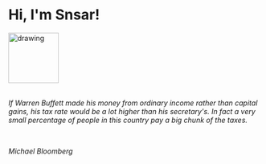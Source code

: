 <h1>Hi, I'm Snsar!</h1> <img src="https://acegif.com/wp-content/uploads/2021/4fh5wi/pepefrg-21.gif" alt="drawing"  height = "100"/> <br> <br> <p><i>If Warren Buffett made his money from ordinary income rather than capital gains, his tax rate would be a lot higher than his secretary's. In fact a very small percentage of people in this country pay a big chunk of the taxes.</i></p> <br> <p><i>Michael Bloomberg</i></p>
